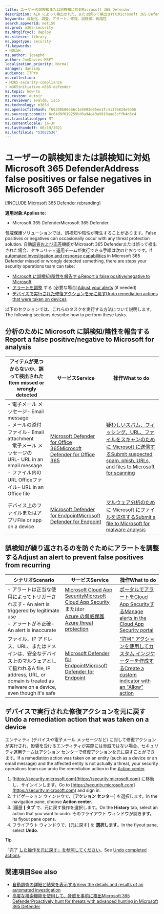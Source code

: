 ```yaml
---
title: ユーザーの誤検知または誤検知に対処Microsoft 365 Defender
description: AIR によって検出された、または誤って検出されたMicrosoft 365 Defender? 分析のために誤検知または誤検知を Microsoft に提出する方法について説明します。
keywords: 自動化、調査、アラート、修復、誤検知、偽陰性
search.appverid: met150
ms.prod: m365-security
ms.mktglfcycl: deploy
ms.sitesec: library
ms.pagetype: security
f1.keywords:
- NOCSH
ms.author: josephd
author: JoeDavies-MSFT
localization_priority: Normal
manager: dansimp
audience: ITPro
ms.collection:
- M365-security-compliance
- m365initiative-m365-defender
ms.topic: how-to
ms.custom: autoir
ms.reviewer: evaldm, isco
ms.technology: m365d
ms.openlocfilehash: f60208b06e66c1e9803e05ee1fc41376824e9b56
ms.sourcegitcommit: bc64d9f619259bd0a94e43a9010aae5cffb4d6c4
ms.translationtype: MT
ms.contentlocale: ja-JP
ms.lasthandoff: 06/19/2021
ms.locfileid: "53022536"
---
```

# <a name="address-false-positives-or-false-negatives-in-microsoft-365-defender"></a><span data-ttu-id="1bde8-105">ユーザーの誤検知または誤検知に対処Microsoft 365 Defender</span><span class="sxs-lookup"><span data-stu-id="1bde8-105">Address false positives or false negatives in Microsoft 365 Defender</span></span>

[!INCLUDE [Microsoft 365 Defender rebranding](../includes/microsoft-defender.md)]

<span data-ttu-id="1bde8-106">**適用対象:**</span><span class="sxs-lookup"><span data-stu-id="1bde8-106">**Applies to:**</span></span>
- <span data-ttu-id="1bde8-107">Microsoft 365 Defender</span><span class="sxs-lookup"><span data-stu-id="1bde8-107">Microsoft 365 Defender</span></span>

<span data-ttu-id="1bde8-108">脅威保護ソリューションでは、誤検知や陰性が発生することがあります。</span><span class="sxs-lookup"><span data-stu-id="1bde8-108">False positives or negatives can occasionally occur with any threat protection solution.</span></span> <span data-ttu-id="1bde8-109">自動[調査および応答](m365d-autoir.md)機能がMicrosoft 365 Defenderまたは誤って検出された場合、セキュリティ運用チームが実行できる手順は次のとおりです。</span><span class="sxs-lookup"><span data-stu-id="1bde8-109">If [automated investigation and response capabilities](m365d-autoir.md) in Microsoft 365 Defender missed or wrongly detected something, there are steps your security operations team can take:</span></span>

- [<span data-ttu-id="1bde8-110">Microsoft に誤検知/陰性を報告する</span><span class="sxs-lookup"><span data-stu-id="1bde8-110">Report a false positive/negative to Microsoft</span></span>](#report-a-false-positivenegative-to-microsoft-for-analysis)
- <span data-ttu-id="1bde8-111">[アラートを調整](#adjust-an-alert-to-prevent-false-positives-from-recurring) する (必要な場合)</span><span class="sxs-lookup"><span data-stu-id="1bde8-111">[Adjust your alerts](#adjust-an-alert-to-prevent-false-positives-from-recurring) (if needed)</span></span>
- [<span data-ttu-id="1bde8-112">デバイスで実行された修復アクションを元に戻す</span><span class="sxs-lookup"><span data-stu-id="1bde8-112">Undo remediation actions that were taken on devices</span></span>](#undo-a-remediation-action-that-was-taken-on-a-device)

<span data-ttu-id="1bde8-113">以下のセクションでは、これらのタスクを実行する方法について説明します。</span><span class="sxs-lookup"><span data-stu-id="1bde8-113">The following sections describe how to perform these tasks.</span></span>

## <a name="report-a-false-positivenegative-to-microsoft-for-analysis"></a><span data-ttu-id="1bde8-114">分析のために Microsoft に誤検知/陰性を報告する</span><span class="sxs-lookup"><span data-stu-id="1bde8-114">Report a false positive/negative to Microsoft for analysis</span></span>

|<span data-ttu-id="1bde8-115">アイテムが見つからないか、誤って検出された</span><span class="sxs-lookup"><span data-stu-id="1bde8-115">Item missed or wrongly detected</span></span> |<span data-ttu-id="1bde8-116">サービス</span><span class="sxs-lookup"><span data-stu-id="1bde8-116">Service</span></span>  |<span data-ttu-id="1bde8-117">操作</span><span class="sxs-lookup"><span data-stu-id="1bde8-117">What to do</span></span>  |
|---------|---------|---------|
|<span data-ttu-id="1bde8-118">- 電子メール メッセージ</span><span class="sxs-lookup"><span data-stu-id="1bde8-118">- Email message</span></span> <br/><span data-ttu-id="1bde8-119">- メールの添付ファイル</span><span class="sxs-lookup"><span data-stu-id="1bde8-119">- Email attachment</span></span> <br/><span data-ttu-id="1bde8-120">- 電子メール メッセージの URL</span><span class="sxs-lookup"><span data-stu-id="1bde8-120">- URL in an email message</span></span><br/><span data-ttu-id="1bde8-121">- ファイル内の URL Officeファイル</span><span class="sxs-lookup"><span data-stu-id="1bde8-121">- URL in an Office file</span></span>      |[<span data-ttu-id="1bde8-122">Microsoft Defender for Office 365</span><span class="sxs-lookup"><span data-stu-id="1bde8-122">Microsoft Defender for Office 365</span></span>](/microsoft-365/security/office-365-security/defender-for-office-365)        |[<span data-ttu-id="1bde8-123">疑わしいスパム、フィッシング、URL、ファイルをスキャンのために Microsoft に送信する</span><span class="sxs-lookup"><span data-stu-id="1bde8-123">Submit suspected spam, phish, URLs, and files to Microsoft for scanning</span></span>](../office-365-security/admin-submission.md)         |
|<span data-ttu-id="1bde8-124">デバイス上のファイルまたはアプリ</span><span class="sxs-lookup"><span data-stu-id="1bde8-124">File or app on a device</span></span>    |[<span data-ttu-id="1bde8-125">Microsoft Defender for Endpoint</span><span class="sxs-lookup"><span data-stu-id="1bde8-125">Microsoft Defender for Endpoint</span></span>](/windows/security/threat-protection)         |[<span data-ttu-id="1bde8-126">マルウェア分析のために Microsoft にファイルを送信する</span><span class="sxs-lookup"><span data-stu-id="1bde8-126">Submit a file to Microsoft for malware analysis</span></span>](https://www.microsoft.com/wdsi/filesubmission)         |

## <a name="adjust-an-alert-to-prevent-false-positives-from-recurring"></a><span data-ttu-id="1bde8-127">誤検知が繰り返されるのを防ぐためにアラートを調整する</span><span class="sxs-lookup"><span data-stu-id="1bde8-127">Adjust an alert to prevent false positives from recurring</span></span>

|<span data-ttu-id="1bde8-128">シナリオ</span><span class="sxs-lookup"><span data-stu-id="1bde8-128">Scenario</span></span> |<span data-ttu-id="1bde8-129">サービス</span><span class="sxs-lookup"><span data-stu-id="1bde8-129">Service</span></span> |<span data-ttu-id="1bde8-130">操作</span><span class="sxs-lookup"><span data-stu-id="1bde8-130">What to do</span></span> |
|--------|--------|--------|
|<span data-ttu-id="1bde8-131">- アラートは正当な使用によってトリガーされます</span><span class="sxs-lookup"><span data-stu-id="1bde8-131">- An alert is triggered by legitimate use</span></span> <br/><span data-ttu-id="1bde8-132">- アラートが不正確</span><span class="sxs-lookup"><span data-stu-id="1bde8-132">- An alert is inaccurate</span></span>    |[<span data-ttu-id="1bde8-133">Microsoft Cloud App Security</span><span class="sxs-lookup"><span data-stu-id="1bde8-133">Microsoft Cloud App Security</span></span>](/cloud-app-security)<br/> <span data-ttu-id="1bde8-134">または</span><span class="sxs-lookup"><span data-stu-id="1bde8-134">or</span></span> <br/>[<span data-ttu-id="1bde8-135">Azure の脅威保護</span><span class="sxs-lookup"><span data-stu-id="1bde8-135">Azure threat protection</span></span>](/azure/security/fundamentals/threat-detection)         |[<span data-ttu-id="1bde8-136">ポータルでアラートをCloud App Securityする</span><span class="sxs-lookup"><span data-stu-id="1bde8-136">Manage alerts in the Cloud App Security portal</span></span>](/cloud-app-security/managing-alerts)         |
|<span data-ttu-id="1bde8-137">ファイル、IP アドレス、URL、またはドメインは、安全なデバイス上のマルウェアとして扱われる</span><span class="sxs-lookup"><span data-stu-id="1bde8-137">A file, IP address, URL, or domain is treated as malware on a device, even though it's safe</span></span>|[<span data-ttu-id="1bde8-138">Microsoft Defender for Endpoint</span><span class="sxs-lookup"><span data-stu-id="1bde8-138">Microsoft Defender for Endpoint</span></span>](/windows/security/threat-protection) |[<span data-ttu-id="1bde8-139">"許可" アクションを使用してカスタム インジケーターを作成する</span><span class="sxs-lookup"><span data-stu-id="1bde8-139">Create a custom indicator with an "Allow" action</span></span>](/windows/security/threat-protection/microsoft-defender-atp/manage-indicators) |

## <a name="undo-a-remediation-action-that-was-taken-on-a-device"></a><span data-ttu-id="1bde8-140">デバイスで実行された修復アクションを元に戻す</span><span class="sxs-lookup"><span data-stu-id="1bde8-140">Undo a remediation action that was taken on a device</span></span>

<span data-ttu-id="1bde8-141">エンティティ (デバイスや電子メール メッセージなど) に対して修復アクションが実行され、影響を受けるエンティティが実際には脅威ではない場合、セキュリティ運用チームはアクション センターで修復[](m365d-action-center.md)アクションを元に戻すことができます。</span><span class="sxs-lookup"><span data-stu-id="1bde8-141">If a remediation action was taken on an entity (such as a device or an email message) and the affected entity is not actually a threat, your security operations team can undo the remediation action in the [Action center](m365d-action-center.md).</span></span>

1. <span data-ttu-id="1bde8-142">[https://security.microsoft.com](https://security.microsoft.com) に移動し、サインインします。</span><span class="sxs-lookup"><span data-stu-id="1bde8-142">Go to [https://security.microsoft.com](https://security.microsoft.com) and sign in.</span></span> 
2. <span data-ttu-id="1bde8-143">ナビゲーション ウィンドウで、[**アクション センター**] を選択します。</span><span class="sxs-lookup"><span data-stu-id="1bde8-143">In the navigation pane, choose **Action center**.</span></span> 
3. <span data-ttu-id="1bde8-144">[履歴 **] タブ** で、元に戻す操作を選択します。</span><span class="sxs-lookup"><span data-stu-id="1bde8-144">On the **History** tab, select an action that you want to undo.</span></span> <span data-ttu-id="1bde8-145">そのフライアウト ウィンドウが開きます。</span><span class="sxs-lookup"><span data-stu-id="1bde8-145">Its flyout pane opens.</span></span>
4. <span data-ttu-id="1bde8-146">フライアウト ウィンドウで、[元に戻す] を **選択します**。</span><span class="sxs-lookup"><span data-stu-id="1bde8-146">In the flyout pane, select **Undo**.</span></span>

> [!TIP]
> <span data-ttu-id="1bde8-147">「完了 [した操作を元に戻す」を参照してください](m365d-autoir-actions.md#undo-completed-actions)。</span><span class="sxs-lookup"><span data-stu-id="1bde8-147">See [Undo completed actions](m365d-autoir-actions.md#undo-completed-actions).</span></span>

## <a name="see-also"></a><span data-ttu-id="1bde8-148">関連項目</span><span class="sxs-lookup"><span data-stu-id="1bde8-148">See also</span></span>

- [<span data-ttu-id="1bde8-149">自動調査の詳細と結果を表示する</span><span class="sxs-lookup"><span data-stu-id="1bde8-149">View the details and results of an automated investigation</span></span>](m365d-autoir-results.md)
- [<span data-ttu-id="1bde8-150">高度な検索機能を使用して、脅威を事前に検出Microsoft 365 Defender</span><span class="sxs-lookup"><span data-stu-id="1bde8-150">Proactively hunt for threats with advanced hunting in Microsoft 365 Defender</span></span>](advanced-hunting-overview.md)
